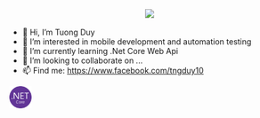 <div id="header" align="center">
  <img src="https://media.giphy.com/media/M9gbBd9nbDrOTu1Mqx/giphy.gif" width="100"/>
</div>

- 👋 Hi, I’m Tuong Duy
- 👀 I’m interested in mobile development and automation testing
- 🌱 I’m currently learning .Net Core Web Api
- 💞️ I’m looking to collaborate on ...
- 📫 Find me: https://www.facebook.com/tngduy10
<div>
  <img src="https://github.com/devicons/devicon/blob/master/icons/dotnetcore/dotnetcore-original.svg" width="40" height="40"/>  
</div>
